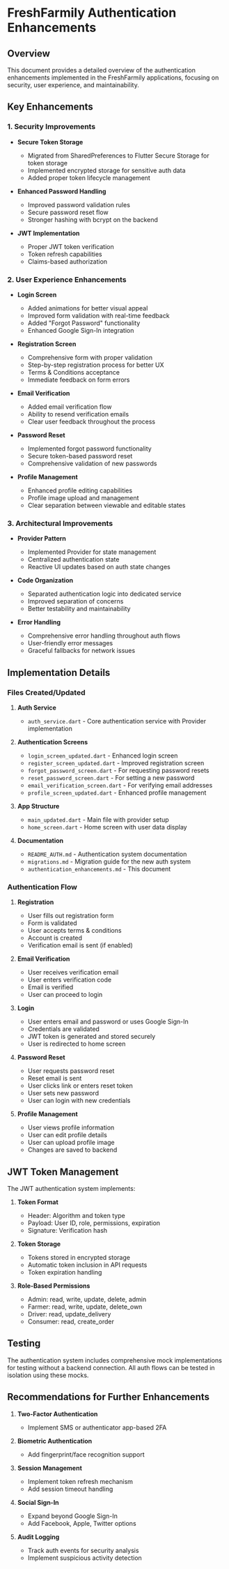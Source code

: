 # FreshFarmily Authentication Enhancements

## Overview

This document provides a detailed overview of the authentication enhancements implemented in the FreshFarmily applications, focusing on security, user experience, and maintainability.

## Key Enhancements

### 1. Security Improvements

- **Secure Token Storage**
  - Migrated from SharedPreferences to Flutter Secure Storage for token storage
  - Implemented encrypted storage for sensitive auth data
  - Added proper token lifecycle management

- **Enhanced Password Handling**
  - Improved password validation rules
  - Secure password reset flow
  - Stronger hashing with bcrypt on the backend

- **JWT Implementation**
  - Proper JWT token verification
  - Token refresh capabilities
  - Claims-based authorization

### 2. User Experience Enhancements

- **Login Screen**
  - Added animations for better visual appeal
  - Improved form validation with real-time feedback
  - Added "Forgot Password" functionality
  - Enhanced Google Sign-In integration

- **Registration Screen**
  - Comprehensive form with proper validation
  - Step-by-step registration process for better UX
  - Terms & Conditions acceptance
  - Immediate feedback on form errors

- **Email Verification**
  - Added email verification flow
  - Ability to resend verification emails
  - Clear user feedback throughout the process

- **Password Reset**
  - Implemented forgot password functionality
  - Secure token-based password reset
  - Comprehensive validation of new passwords

- **Profile Management**
  - Enhanced profile editing capabilities
  - Profile image upload and management
  - Clear separation between viewable and editable states

### 3. Architectural Improvements

- **Provider Pattern**
  - Implemented Provider for state management
  - Centralized authentication state
  - Reactive UI updates based on auth state changes

- **Code Organization**
  - Separated authentication logic into dedicated service
  - Improved separation of concerns
  - Better testability and maintainability

- **Error Handling**
  - Comprehensive error handling throughout auth flows
  - User-friendly error messages
  - Graceful fallbacks for network issues

## Implementation Details

### Files Created/Updated

1. **Auth Service**
   - `auth_service.dart` - Core authentication service with Provider implementation

2. **Authentication Screens**
   - `login_screen_updated.dart` - Enhanced login screen
   - `register_screen_updated.dart` - Improved registration screen
   - `forgot_password_screen.dart` - For requesting password resets
   - `reset_password_screen.dart` - For setting a new password
   - `email_verification_screen.dart` - For verifying email addresses
   - `profile_screen_updated.dart` - Enhanced profile management

3. **App Structure**
   - `main_updated.dart` - Main file with provider setup
   - `home_screen.dart` - Home screen with user data display

4. **Documentation**
   - `README_AUTH.md` - Authentication system documentation
   - `migrations.md` - Migration guide for the new auth system
   - `authentication_enhancements.md` - This document

### Authentication Flow

1. **Registration**
   - User fills out registration form
   - Form is validated
   - User accepts terms & conditions
   - Account is created
   - Verification email is sent (if enabled)

2. **Email Verification**
   - User receives verification email
   - User enters verification code
   - Email is verified
   - User can proceed to login

3. **Login**
   - User enters email and password or uses Google Sign-In
   - Credentials are validated
   - JWT token is generated and stored securely
   - User is redirected to home screen

4. **Password Reset**
   - User requests password reset
   - Reset email is sent
   - User clicks link or enters reset token
   - User sets new password
   - User can login with new credentials

5. **Profile Management**
   - User views profile information
   - User can edit profile details
   - User can upload profile image
   - Changes are saved to backend

## JWT Token Management

The JWT authentication system implements:

1. **Token Format**
   - Header: Algorithm and token type
   - Payload: User ID, role, permissions, expiration
   - Signature: Verification hash

2. **Token Storage**
   - Tokens stored in encrypted storage
   - Automatic token inclusion in API requests
   - Token expiration handling

3. **Role-Based Permissions**
   - Admin: read, write, update, delete, admin
   - Farmer: read, write, update, delete_own
   - Driver: read, update_delivery
   - Consumer: read, create_order

## Testing

The authentication system includes comprehensive mock implementations for testing without a backend connection. All auth flows can be tested in isolation using these mocks.

## Recommendations for Further Enhancements

1. **Two-Factor Authentication**
   - Implement SMS or authenticator app-based 2FA

2. **Biometric Authentication**
   - Add fingerprint/face recognition support

3. **Session Management**
   - Implement token refresh mechanism
   - Add session timeout handling

4. **Social Sign-In**
   - Expand beyond Google Sign-In
   - Add Facebook, Apple, Twitter options

5. **Audit Logging**
   - Track auth events for security analysis
   - Implement suspicious activity detection
